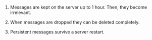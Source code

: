 1. Messages are kept on the server up to 1 hour. Then, they become irrelevant. 
   
2. When messages are dropped they can be deleted completely. 
   
3. Persistent messages survive a server restart.